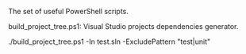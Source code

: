 The set of useful PowerShell scripts.

build_project_tree.ps1:
Visual Studio projects dependencies generator.

   ./build_project_tree.ps1 -In test.sln -ExcludePattern "test|unit"